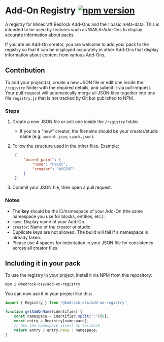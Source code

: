 # Add-On Registry [![npm version](https://img.shields.io/npm/v/@bedrock-oss/add-on-registry)](https://www.npmjs.com/package/@bedrock-oss/add-on-registry)

A registry for Minecraft Bedrock Add-Ons and their basic meta-data. This is intended to be used by features such as WAILA-Add-Ons to display accurate information about packs.

If you are an Add-On creator, you are welcome to add your pack to the registry so that it can be displayed accurately in other Add-Ons that display information about content from various Add-Ons.

## Contribution

To add your project(s), create a new JSON file or edit one inside the `/registry` folder with the required details, and submit it via pull-request.
Your pull-request will automatically merge all JSON files together into one file `registry.js` that is not tracked by Git but published to NPM.

### Steps

1. Create a new JSON file or edit one inside the `/registry` folder.  
   - If you're a "new" creator, the filename should be your creator/studio name (e.g. `ascent.json`, `spark.json`).
2. Follow the structure used in the other files. Example:

   ```json
    {
        "ascent_paint": {
            "name": "Paint",
            "creator": "ASCENT"
        }
    }
   ```

3. Commit your JSON file, then open a pull request.

### Notes

- The **key** should be the ID/namespace of your Add-On (the same namespace you use for blocks, entities, etc.).
- `name`: Display name of your Add-On.
- `creator`: Name of the creator or studio.
- Duplicate keys are not allowed. The build will fail if a namespace is already taken.
- Please use 4 spaces for indentation in your JSON file for consistency across all creator files.

## Including it in your pack

To use the registry in your project, install it via NPM from this repository:

```bash
npm i @bedrock-oss/add-on-registry
```

You can now use it in your project like this:

```javascript
import { Registry } from "@bedrock-oss/add-on-registry"

function getAddOnName(identifier) {
    const namespace = identifier.split(":")[0];
    const entry = Registry[namespace];
    // Use the namespace itself as fallback
    return entry ? entry.name : namespace;
}
```
